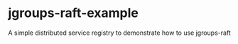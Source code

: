 # jgroups-raft-example
A simple distributed service registry to demonstrate how to use jgroups-raft
